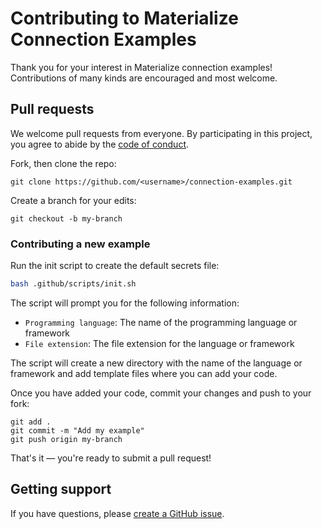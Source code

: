# Contributing to Materialize Connection Examples

Thank you for your interest in Materialize connection examples!
Contributions of many kinds are encouraged and most welcome.

## Pull requests

We welcome pull requests from everyone. By participating in this project, you
agree to abide by the [code of conduct](CODE_OF_CONDUCT.md).

Fork, then clone the repo:

```
git clone https://github.com/<username>/connection-examples.git
```

Create a branch for your edits:

```
git checkout -b my-branch
```

### Contributing a new example

Run the init script to create the default secrets file:

```bash
bash .github/scripts/init.sh
```

The script will prompt you for the following information:
- `Programming language`: The name of the programming language or framework
- `File extension`: The file extension for the language or framework

The script will create a new directory with the name of the language or framework
and add template files where you can add your code.

Once you have added your code, commit your changes and push to your fork:

```
git add .
git commit -m "Add my example"
git push origin my-branch
```

That's it — you're ready to submit a pull request!

## Getting support

If you have questions, please [create a GitHub issue](https://github.com/MaterializeInc/connection-examples/issues/new).
